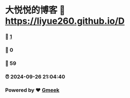 # 大悦悦的博客 :link: https://liyue260.github.io/D 
### :page_facing_up: [1](https://liyue260.github.io/D/tag.html) 
### :speech_balloon: 0 
### :hibiscus: 59 
### :alarm_clock: 2024-09-26 21:04:40 
### Powered by :heart: [Gmeek](https://github.com/Meekdai/Gmeek)
